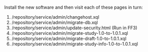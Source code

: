 Install the new software and then visit each of these pages in turn:

  1. /repository/service/admin/changehost.xql
  1. /repository/service/admin/migrate-db.xql
  1. /repository/service/admin/update-security.html (Run in FF3)
  1. /repository/service/admin/migrate-study-1.0-to-1.0.1.xql
  1. /repository/service/admin/migrate-draft-1.0-to-1.0.1.xql
  1. /repository/service/admin/migrate-study-info-1.0-to-1.0.1.xql